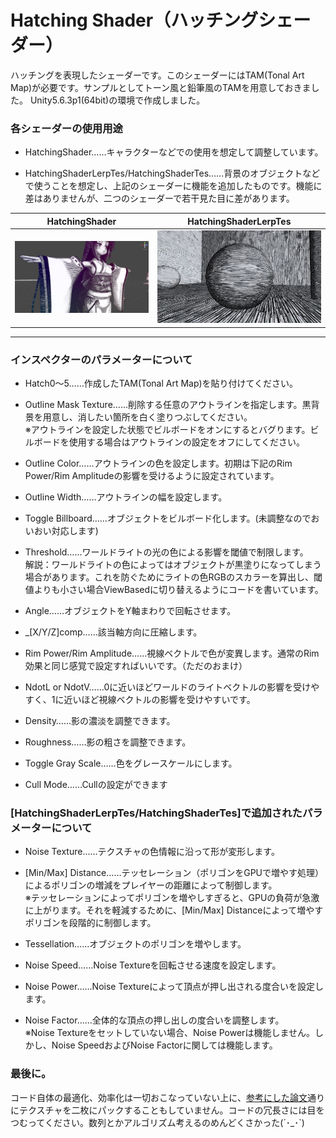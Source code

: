 # Hatching Shader（ハッチングシェーダー）

ハッチングを表現したシェーダーです。このシェーダーにはTAM(Tonal Art Map)が必要です。サンプルとしてトーン風と鉛筆風のTAMを用意しておきました。 
Unity5.6.3p1(64bit)の環境で作成しました。

### 各シェーダーの使用用途

* HatchingShader……キャラクターなどでの使用を想定して調整しています。

* HatchingShaderLerpTes/HatchingShaderTes……背景のオブジェクトなどで使うことを想定し、上記のシェーダーに機能を追加したものです。機能に差はありませんが、二つのシェーダーで若干見た目に差があります。

|HatchingShader|HatchingShaderLerpTes|
|---|---|
|![](Unity_2018-08-20_20-00-57.png)|![](Unity_2018-08-29_03-33-28.jpg)|  

---------------------------------------------------------------------------------  

### インスペクターのパラメーターについて  

* Hatch0～5……作成したTAM(Tonal Art Map)を貼り付けてください。

* Outline Mask Texture……削除する任意のアウトラインを指定します。黒背景を用意し、消したい箇所を白く塗りつぶしてください。  
※アウトラインを設定した状態でビルボードをオンにするとバグります。ビルボードを使用する場合はアウトラインの設定をオフにしてください。

* Outline Color……アウトラインの色を設定します。初期は下記のRim Power/Rim Amplitudeの影響を受けるように設定されています。

* Outline Width……アウトラインの幅を設定します。

* Toggle Billboard……オブジェクトをビルボード化します。(未調整なのでおいおい対応します)

* Threshold……ワールドライトの光の色による影響を閾値で制限します。  
解説：ワールドライトの色によってはオブジェクトが黒塗りになってしまう場合があります。これを防ぐためにライトの色RGBのスカラーを算出し、閾値よりも小さい場合ViewBasedに切り替えるようにコードを書いています。

* Angle……オブジェクトをY軸まわりで回転させます。

* _[X/Y/Z]comp……該当軸方向に圧縮します。

* Rim Power/Rim Amplitude……視線ベクトルで色が変異します。通常のRim効果と同じ感覚で設定すればいいです。（ただのおまけ）

* NdotL or NdotV……0に近いほどワールドのライトベクトルの影響を受けやすく、1に近いほど視線ベクトルの影響を受けやすいです。

* Density……影の濃淡を調整できます。

* Roughness……影の粗さを調整できます。

* Toggle Gray Scale……色をグレースケールにします。

* Cull Mode……Cullの設定ができます  


### [HatchingShaderLerpTes/HatchingShaderTes]で追加されたパラメーターについて  

* Noise Texture……テクスチャの色情報に沿って形が変形します。

* [Min/Max] Distance……テッセレーション（ポリゴンをGPUで増やす処理）によるポリゴンの増減をプレイヤーの距離によって制御します。  
※テッセレーションによってポリゴンを増やしすぎると、GPUの負荷が急激に上がります。それを軽減するために、[Min/Max] Distanceによって増やすポリゴンを段階的に制御します。

* Tessellation……オブジェクトのポリゴンを増やします。

* Noise Speed……Noise Textureを回転させる速度を設定します。

* Noise Power……Noise Textureによって頂点が押し出される度合いを設定します。

* Noise Factor……全体的な頂点の押し出しの度合いを調整します。  
※Noise Textureをセットしていない場合、Noise Powerは機能しません。しかし、Noise SpeedおよびNoise Factorに関しては機能します。  


### 最後に。  
コード自体の最適化、効率化は一切おこなっていない上に、[参考にした論文](http://hhoppe.com/hatching.pdf "Real-Time Hatching")通りにテクスチャを二枚にパックすることもしていません。コードの冗長さには目をつむってください。数列とかアルゴリズム考えるのめんどくさかった(´･_･`)
